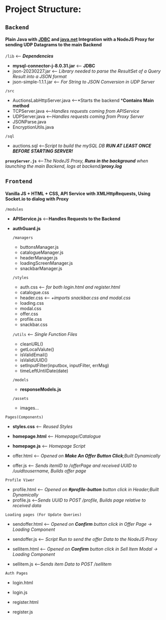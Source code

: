 # Project Structure:

## `Backend` 
#### Plain Java with [JDBC](https://docs.oracle.com/javase/8/docs/technotes/guides/jdbc/)  and [java.net](https://docs.oracle.com/javase/8/docs/api/java/net/package-summary.html) Integration with a NodeJS Proxy for sending UDP Datagrams to the main Backend 

`/lib` <-- ***Dependencies*** 

- **mysql-connector-j-8.0.31.jar** <-- **JDBC**
- json-20230227.jar <-- *Library needed to parse the ResultSet of a Query Result into a JSON format*
- json-simple-1.1.1.jar <-- *For String to JSON Conversion in UDP Server*

`/src`  

- AuctionsLabHttpServer.java <--*Starts the backend ***Contains Main method**
- TCPServer.java <--*Handles requests coming from APIService*
- UDPServer.java <--*Handles requests coming from Proxy Server*
- JSONParse.java
- EncryptionUtils.java

`/sql`  

- auctions.sql <--*Script to build the mySQL DB **RUN AT LEAST ONCE BEFORE STARTING SERVER!***


**`proxyServer.js`** <--*The NodeJS Proxy, **Runs in the background** when launching the main Backend, logs at backend/**proxy.log***
  
## `Frontend` 
#### Vanilla JS + HTML + CSS, API Service with XMLHttpRequests, Using Socket.io to dialog with Proxy

`/modules`

 - **APIService.js** <--**Handles Requests to the Backend**

 - **authGuard.js**

    `/managers`
    - buttonsManager.js  
    - catalogueManager.js
    - headerManager.js
    - loadingScreenManager.js
    - snackbarManager.js
  
	`/styles`

	- auth.css <-- *for both login.html and register.html*
	- catalogue.css
	- header.css <-- *+imports snackbar.css and modal.css*
	- loading.css
	- modal.css
	- offer.css
	- profile.css
	- snackbar.css

	`/utils` <-- *Single Function Files*

	- cleanURL()
    - getLocalValute()
	- isValidEmail()
	- isValidUUID()
	- setInputFilter(inputbox, inputFilter, errMsg)
    - timeLeftUntilDate(date)

	`/models`
	- **responseModels.js**

	`/assets`
	- images...

`Pages(Components)`
- **styles.css**  <-- *Reused Styles*

- **homepage.html**  <-- *Homepage/Catalogue*
- **homepage.js**   <-- *Homepage Script*

- offer.html	  <-- *Opened on **Make An Offer Button Click**;Built Dynamically*
- offer.js	  <-- *Sends itemID to /offerPage and received UUID to /uuidtousername, Builds offer page*

`Profile Viwer`

- profile.html <-- *Opened on **#profile-button** button click in Header;Built Dynamically*
- profile.js  <--*Sends UUID to POST /profile, Builds page relative to received data*

`Loading pages (For Update Queries)`

- sendoffer.html  <-- *Opened on **Confirm** button click in Offer Page -> Loading Component*
- sendoffer.js    <-- *Script Run to send the offer Data to the NodeJS Proxy*

- sellitem.html   <-- *Opened on **Confirm** button click in Sell Item Modal -> Loading Component*
- sellitem.js	<--*Sends item Data to POST /sellitem*

`Auth Pages`

- login.html 
- login.js

- register.html
- register.js
